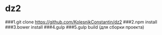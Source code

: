 # dz2
###1.git clone https://github.com/KolesnikConstantin/dz2
###2.npm install
###3.bower install
###4.gulp
###5.gulp build (для сборки проекта)
